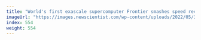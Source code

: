 ```yaml
---
title: "World's first exascale supercomputer Frontier smashes speed records"
imageUrl: "https://images.newscientist.com/wp-content/uploads/2022/05/31104903/SEI_107324695.jpg?width=600"
index: 554
weight: 554
---
```

